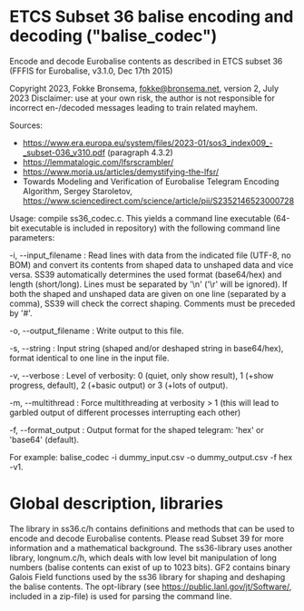 # ETCS Subset 36 balise encoding and decoding ("balise_codec")
Encode and decode Eurobalise contents as described in ETCS subset 36 (FFFIS for Eurobalise, v3.1.0, Dec 17th 2015)

Copyright 2023, Fokke Bronsema, fokke@bronsema.net, version 2, July 2023
Disclaimer: use at your own risk, the author is not responsible for incorrect en-/decoded messages leading to train related mayhem.

Sources:
* https://www.era.europa.eu/system/files/2023-01/sos3_index009_-_subset-036_v310.pdf (paragraph 4.3.2)
* https://lemmatalogic.com/lfsrscrambler/
* https://www.moria.us/articles/demystifying-the-lfsr/
* Towards Modeling and Verification of Eurobalise Telegram Encoding Algorithm, Sergey Staroletov, https://www.sciencedirect.com/science/article/pii/S2352146523000728

Usage: compile ss36_codec.c. This yields a command line executable (64-bit executable is included in repository) with the following command line parameters:

-i, --input_filename <STRING>:        Read lines with data from the indicated
                                      file (UTF-8, no BOM) and convert its
                                      contents from shaped data to unshaped data
                                      and vice versa. SS39 automatically
                                      determines the used format (base64/hex)
                                      and length (short/long). Lines must be
                                      separated by '\n' ('\r' will be ignored).
                                      If both the shaped and unshaped data are
                                      given on one line (separated by a comma),
                                      SS39 will check the correct shaping.
                                      Comments must be preceded by '#'.
 
 -o, --output_filename <STRING>:      Write output to this file.
 
 -s, --string         <STRING>:        Input string (shaped and/or deshaped
                                      string in base64/hex), format identical to
                                      one line in the input file.
 
 -v, --verbose        <INT>:           Level of verbosity: 0 (quiet, only show
                                      result), 1 (+show progress, default), 2
                                      (+basic output) or 3 (+lots of output).
 
 -m, --multithread    <BOOL>:          Force multithreading at verbosity > 1
                                      (this will lead to garbled output of
                                      different processes interrupting each
                                      other)
 
 -f, --format_output  <STRING>:        Output format for the shaped telegram:
                                      'hex' or 'base64' (default).
                                      
For example: balise_codec -i dummy_input.csv -o dummy_output.csv -f hex -v1.

# Global description, libraries
The library in ss36.c/h contains definitions and methods that can be used to encode and decode Eurobalise contents. Please read Subset 39 for more information and a mathematical background. The ss36-library uses another library, longnum.c/h, which deals with low level bit manipulation of long numbers (balise contents can exist of up to 1023 bits). GF2 contains binary Galois Field functions used by the ss36 library for shaping and deshaping the balise contents. The opt-library (see https://public.lanl.gov/jt/Software/, included in a zip-file) is used for parsing the command line.
